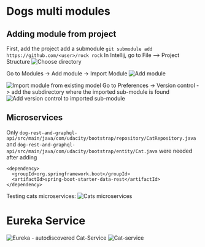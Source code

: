 # Dogs multi modules

## Adding module from project
First, add the project add a submodule
`git submodule add https://github.com/<user>/rock rock`
In Intellij, go to File --> Project Structure
![Choose directory](images/Dogs%20-Import%20Module%20from%20Project.png)

Go to Modules -> Add module -> Import Module
![Add module](images/Dogs%20-%20Import%20project.png)

![Import module from existing model](images/Dogs%20-%20Import%20module%20from%20external%20model.png)
Go to Preferences -> Version control -> add the subdirectory where the imported sub-module is found
![Add version control to imported sub-module](images/Add%20version%20control%20directory.png)

## Microservices
Only `dog-rest-and-graphql-api/src/main/java/com/udacity/bootstrap/repository/CatRepository.java` and `dog-rest-and-graphql-api/src/main/java/com/udacity/bootstrap/entity/Cat.java` were needed after adding 
``` 
<dependency>
  <groupId>org.springframework.boot</groupId>
  <artifactId>spring-boot-starter-data-rest</artifactId>
</dependency>
```
Testing cats microservices:
![Cats microservices](images/Cats%20-%20microservice.png)
# Eureka Service
![Eureka - autodiscovered Cat-Service](images/Eureka%20-%20discovered%20Cat-Service.png)
![Cat-service](images/Cat-Service.png)

